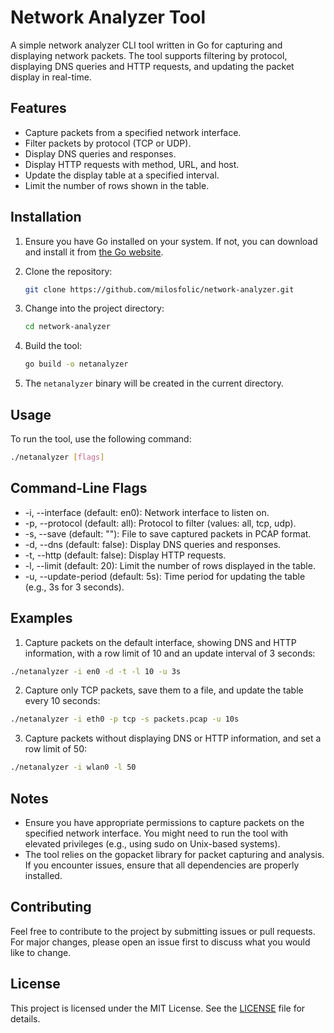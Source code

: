 # Network Analyzer Tool

A simple network analyzer CLI tool written in Go for capturing and displaying network packets. The tool supports filtering by protocol, displaying DNS queries and HTTP requests, and updating the packet display in real-time.

## Features

- Capture packets from a specified network interface.
- Filter packets by protocol (TCP or UDP).
- Display DNS queries and responses.
- Display HTTP requests with method, URL, and host.
- Update the display table at a specified interval.
- Limit the number of rows shown in the table.

## Installation

1. Ensure you have Go installed on your system. If not, you can download and install it from [the Go website](https://golang.org/dl/).

2. Clone the repository:

    ```bash
    git clone https://github.com/milosfolic/network-analyzer.git
    ```

3. Change into the project directory:

    ```bash
    cd network-analyzer
    ```

4. Build the tool:

    ```bash
    go build -o netanalyzer
    ```

5. The `netanalyzer` binary will be created in the current directory.

## Usage

To run the tool, use the following command:

```bash
./netanalyzer [flags]
```

## Command-Line Flags

- -i, --interface (default: en0): Network interface to listen on.
- -p, --protocol (default: all): Protocol to filter (values: all, tcp, udp).
- -s, --save (default: ""): File to save captured packets in PCAP format.
- -d, --dns (default: false): Display DNS queries and responses.
- -t, --http (default: false): Display HTTP requests.
- -l, --limit (default: 20): Limit the number of rows displayed in the table.
- -u, --update-period (default: 5s): Time period for updating the table (e.g., 3s for 3 seconds).

## Examples

1. Capture packets on the default interface, showing DNS and HTTP information, with a row limit of 10 and an update interval of 3 seconds:

```bash
./netanalyzer -i en0 -d -t -l 10 -u 3s
```
2. Capture only TCP packets, save them to a file, and update the table every 10 seconds:

```bash
./netanalyzer -i eth0 -p tcp -s packets.pcap -u 10s
```
3. Capture packets without displaying DNS or HTTP information, and set a row limit of 50:

```bash
./netanalyzer -i wlan0 -l 50
```

## Notes
- Ensure you have appropriate permissions to capture packets on the specified network interface. You might need to run the tool with elevated privileges (e.g., using sudo on Unix-based systems).
- The tool relies on the gopacket library for packet capturing and analysis. If you encounter issues, ensure that all dependencies are properly installed.

## Contributing

Feel free to contribute to the project by submitting issues or pull requests. For major changes, please open an issue first to discuss what you would like to change.

## License

This project is licensed under the MIT License. See the [LICENSE](LICENCE) file for details.